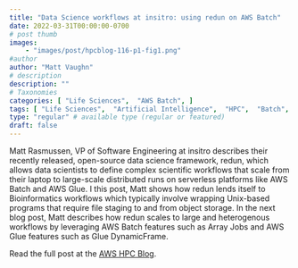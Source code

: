 ```yaml
---
title: "Data Science workflows at insitro: using redun on AWS Batch"
date: 2022-03-31T00:00:00-0700
# post thumb
images:
    - "images/post/hpcblog-116-p1-fig1.png"
#author
author: "Matt Vaughn"
# description
description: ""
# Taxonomies
categories: [ "Life Sciences",  "AWS Batch", ]
tags: [ "Life Sciences",  "Artificial Intelligence",  "HPC",  "Batch",  "Glue",  "hpcblog", ]
type: "regular" # available type (regular or featured)
draft: false
---
```


Matt Rasmussen, VP of Software Engineering at insitro describes their recently released, open-source data science framework, redun, which allows data scientists to define complex scientific workflows that scale from their laptop to large-scale distributed runs on serverless platforms like AWS Batch and AWS Glue. I this post, Matt shows how redun lends itself to Bioinformatics workflows which typically involve wrapping Unix-based programs that require file staging to and from object storage. In the next blog post, Matt describes how redun scales to large and heterogenous workflows by leveraging AWS Batch features such as Array Jobs and AWS Glue features such as Glue DynamicFrame.

Read the full post at the [AWS HPC Blog](https://aws.amazon.com/blogs/hpc/data-science-workflows-at-insitro-using-redun-on-aws-batch/).
